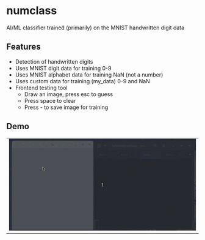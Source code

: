# numclass
AI/ML classifier trained (primarily) on the MNIST handwritten digit data


## Features

- Detection of handwritten digits
- Uses MNIST digit data for training 0-9
- Uses MNIST alphabet data for training NaN (not a number)
- Uses custom data for training (my_data) 0-9 and NaN
- Frontend testing tool
  - Draw an image, press esc to guess
  - Press space to clear
  - Press - to save image for training

## Demo
<table>
 <tr>
  <td><img src="https://raw.githubusercontent.com/iphands/numclass/main/assets/guesses.gif" alt="Example guesses animated gif"></td>
 </tr>
</table>

